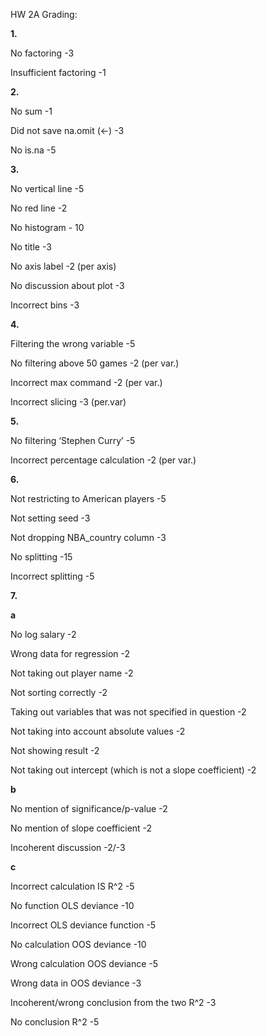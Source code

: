 ---
---

HW 2A Grading:

**1.**

No factoring -3

Insufficient factoring -1

**2.**

No sum -1

Did not save na.omit (\<-) -3

No is.na -5

**3.**

No vertical line -5

No red line -2

No histogram - 10

No title -3

No axis label -2 (per axis)

No discussion about plot -3

Incorrect bins -3

**4.**

Filtering the wrong variable -5

No filtering above 50 games -2 (per var.)

Incorrect max command -2 (per var.)

Incorrect slicing -3 (per.var)

**5.**

No filtering ‘Stephen Curry’ -5

Incorrect percentage calculation -2 (per var.)

**6.**

Not restricting to American players -5

Not setting seed -3

Not dropping NBA_country column -3

No splitting -15

Incorrect splitting -5

**7.**

**a**

No log salary -2

Wrong data for regression -2

Not taking out player name -2

Not sorting correctly -2

Taking out variables that was not specified in question -2

Not taking into account absolute values -2

Not showing result -2

Not taking out intercept (which is not a slope coefficient) -2

**b**

No mention of significance/p-value -2

No mention of slope coefficient -2

Incoherent discussion -2/-3

**c**

Incorrect calculation IS R^2 -5

No function OLS deviance -10

Incorrect OLS deviance function -5

No calculation OOS deviance -10

Wrong calculation OOS deviance -5

Wrong data in OOS deviance -3

Incoherent/wrong conclusion from the two R^2 -3

No conclusion R^2 -5
